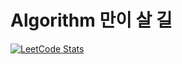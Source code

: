 # Algorithm 만이 살 길
[![LeetCode Stats](https://leetcard.jacoblin.cool/ValseLee?theme=unicorn&extension=activity)](https://leetcard.jacoblin.cool/ValseLee?theme=unicorn&extension=activity)
